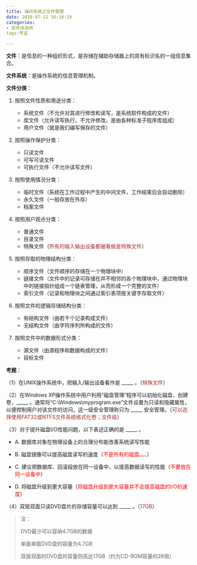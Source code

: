 ```yaml
---
title: 操作系统之文件管理
date: 2018-07-12 16:18:19
categories: 
- 软件评测师
tags:考证

---
```


**文件**：是信息的一种组织形式，是存储在辅助存储器上的具有标识名的一组信息集合。

**文件系统**：是操作系统的信息管理机制。

**文件分类**：

1. 按照文件性质和用途分类：
  
   * 系统文件（不允许对其进行修改和读写，是系统软件构成的文件）
   * 库文件（允许读写执行，不允许修改，是由各种标准子程序库组成）
   * 用户文件（就是我们编写保存的文件）
   
2. 按照操作保护分类：

   * 只读文件
   * 可写可读文件
   * 可执行文件（不允许读写文件）
  
3. 按照使用情况分类：

   * 临时文件（系统在工作过程中产生的中间文件，工作结束后会自动删除）
   * 永久文件（一般存放在外存）
   * 档案文件
   
4. 按照用户观点分类：

   * 普通文件
   * 目录文件
   * 特殊文件（<font color=brown>所有的输入输出设备都被看做是特殊文件</font>） 

5. 按照存取的物理结构分类：

   * 顺序文件（文件顺序的存储在一个物理块中）
   * 链接文件（文件中的记录可存储在并不相邻的各个物理块中，通过物理块中的链接指针组成一个链表管理，从而形成一个完整的文件）
   * 索引文件（记录和物理块之间通过索引表项按关键字存取文件）
6. 按照文件的逻辑存储结构分类：

   * 有结构文件（由若干个记录构成文件）
   * 无结构文件（由字符序列所构成的文件）
7. 按照文件中的数据形式分类：

   * 源文件（由源程序和数据构成的文件）
   * 目标文件

**考题**：

（1）在UNIX操作系统中，把输入/输出设备看作是 \_\_\_\_\_ 。（<font color=brown>特殊文件</font>）

（2）在Windows XP操作系统中用户利用“磁盘管理”程序可以初始化磁盘、创建卷，\_\_\_\_\_ 。通常将“C:\Windows\myprogram.exe”文件设置为只读和隐藏属性，以便控制用户对该文件的访问，这一级安全管理称只为 \_\_\_\_\_ 安全管理。（<font color=brown>可以选择使用FAT32或NTFS文件系统格式化卷；文件级</font>）

（3）对于提升磁盘I/O性能问题，以下表述正确的是 \_\_\_\_\_ 。

   * A. 数据库对象在物理设备上的合理分布能改善系统读写性能
   
   * B. 磁盘镜像可以提高磁盘读写的速度（<font color=red>不是所有的磁盘。。。</font>）
   
   * C. 建议把数据库、回滚段放在同一设备中，以提高数据读写的性能（<font color=red>不要放在同一设备中</font>）
   * D. 将磁盘升级到更大容量（<font color=red>将磁盘升级到更大容量并不会提高磁盘的I/O的速度</font>）

（4）双层双面只读DVD盘片的存储容量可以达到 \_\_\_\_\_ 。（<font color=brown>17GB</font>）

> 注：
> 
> DVD最少可以容纳4.7GB的数据
> 
> 单面单面DVD盘的容量为4.7GB
> 
> 双层双面的DVD盘的容量则高达17GB（约为CD-ROM容量的26倍）